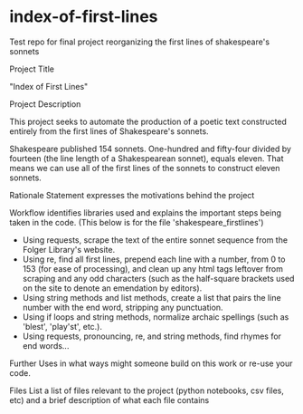 # index-of-first-lines
Test repo for final project reorganizing the first lines of shakespeare's sonnets


Project Title

"Index of First Lines" 

Project Description

This project seeks to automate the production of a poetic text constructed entirely from the first lines of Shakespeare's sonnets. 

Shakespeare published 154 sonnets. One-hundred and fifty-four divided by fourteen (the line length of a Shakespearean sonnet), equals eleven.
That means we can use all of the first lines of the sonnets to construct eleven sonnets. 

Rationale Statement
expresses the motivations behind the project

Workflow
identifies libraries used and explains the important steps being taken in the code.
(This below is for the file 'shakespeare_firstlines')
- Using requests, scrape the text of the entire sonnet sequence from the Folger Library's website.
- Using re, find all first lines, prepend each line with a number, from 0 to 153 (for ease of processing), and clean up any html tags leftover from scraping and any odd characters (such as the half-square brackets used on the site to denote an emendation by editors).
- Using string methods and list methods, create a list that pairs the line number with the end word, stripping any punctuation.
- Using if loops and string methods, normalize archaic spellings (such as 'blest', 'play'st', etc.).
- Using requests, pronouncing, re, and string methods, find rhymes for end words...


Further Uses
in what ways might someone build on this work or re-use your code.

Files List
a list of files relevant to the project (python notebooks, csv files, etc) and a brief description of what each file contains


